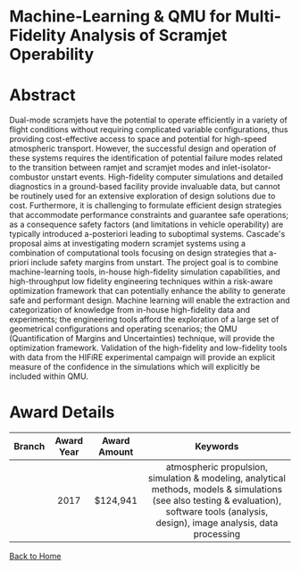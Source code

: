 
Machine-Learning &amp; QMU for Multi-Fidelity Analysis of Scramjet Operability
==============================================================================

# Abstract


Dual-mode scramjets have the potential to operate efficiently in a variety of flight conditions without requiring complicated variable configurations, thus providing cost-effective access to space and potential for high-speed atmospheric transport. However, the successful design and operation of these systems requires the identification of potential failure modes related to the transition between ramjet and scramjet modes and inlet-isolator-combustor unstart events. High-fidelity computer simulations and detailed diagnostics in a ground-based facility provide invaluable data, but cannot be routinely used for an extensive exploration of design solutions due to cost. Furthermore, it is challenging to formulate efficient design strategies that accommodate performance constraints and guarantee safe operations; as a consequence safety factors (and limitations in vehicle operability) are typically introduced a-posteriori leading to suboptimal systems. Cascade's proposal aims at investigating modern scramjet systems using a combination of computational tools focusing on design strategies that a-priori include safety margins from unstart. The project goal is to combine machine-learning tools, in-house high-fidelity simulation capabilities, and high-throughput low fidelity engineering techniques within a risk-aware optimization framework that can potentially enhance the ability to generate safe and performant design. Machine learning will enable the extraction and categorization of knowledge from in-house high-fidelity data and experiments; the engineering tools afford the exploration of a large set of geometrical configurations and operating scenarios; the QMU (Quantification of Margins and Uncertainties) technique, will provide the optimization framework. Validation of the high-fidelity and low-fidelity tools with data from the HIFiRE experimental campaign will provide an explicit measure of the confidence in the simulations which will explicitly be included within QMU.  

# Award Details

|Branch|Award Year|Award Amount|Keywords|
| :---: | :---: | :---: | :---: |
||2017|$124,941|atmospheric propulsion, simulation & modeling, analytical methods, models & simulations (see also testing & evaluation), software tools (analysis, design), image analysis, data processing|
  
  


[Back to Home](https://github.com/chrischow/dod_sbir_awards/JT/#354)